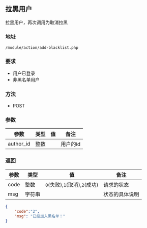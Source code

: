 <!--
 * @Author: ChenDoXiu
 * @Description: 
 * @Date: 2021-04-23 23:18:03
 * @LastEditors: ChenDoXiu
 * @LastEditTime: 2021-04-23 23:20:05
 * @FilePath: \MfunsWebApi\content\addBlacklist.md
-->
## 拉黑用户

拉黑用户，再次调用为取消拉黑

### 地址

```
/module/action/add-blacklist.php
```

### 要求
- 用户已登录
- 非黑名单用户

### 方法
- POST


### 参数

| 参数      | 类型 | 值  | 备注     |
| --------- | ---- | --- | -------- |
| author_id | 整数 |     | 用户的id |

### 返回

| 参数 | 类型   | 值    | 备注 |
| ---- | ------ | ----- | ---- |
| code | 整数   | `0`(失败),`1`(取消),`2`(成功) | 请求的状态 |
| msg  | 字符串 |       |   状态的具体说明 |

```json
{
    "code":"2",
    "msg": "已经加入黑名单！"
}
```